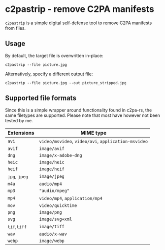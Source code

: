 # c2pastrip - remove C2PA manifests

`c2pastrip` is a simple digital self-defense tool to remove C2PA manifests from files.

## Usage

By default, the target file is overwritten in-place:
```
c2pastrip --file picture.jpg
```

Alternatively, specify a different output file:
```
c2pastrip --file picture.jpg --out picture_stripped.jpg
```

## Supported file formats

Since this is a simple wrapper around functionality found in c2pa-rs, the same filetypes are supported. Please note that most have however not been tested by me.

 | Extensions    | MIME type                                           |
 |---------------| --------------------------------------------------- |
 | `avi`         | `video/msvideo`, `video/avi`, `application-msvideo` |
 | `avif`        | `image/avif`                                        |
 | `dng`         | `image/x-adobe-dng`                                 |
 | `heic`        | `image/heic`                                        |
 | `heif`        | `image/heif`                                        |
 | `jpg`, `jpeg` | `image/jpeg`                                        |
 | `m4a`         | `audio/mp4`                                         |
 | `mp3`         | `"audio/mpeg"`                                      |
 | `mp4`         | `video/mp4`, `application/mp4`                      |
 | `mov`         | `video/quicktime`                                   |
 | `png`         | `image/png`                                         |
 | `svg`         | `image/svg+xml`                                     |
 | `tif`,`tiff`  | `image/tiff`                                        |
 | `wav`         | `audio/x-wav`                                       |
 | `webp`        | `image/webp`                                        |

